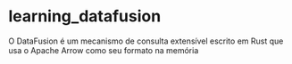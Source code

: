 # learning_datafusion
O DataFusion é um mecanismo de consulta extensível escrito em Rust que usa o Apache Arrow como seu formato na memória
